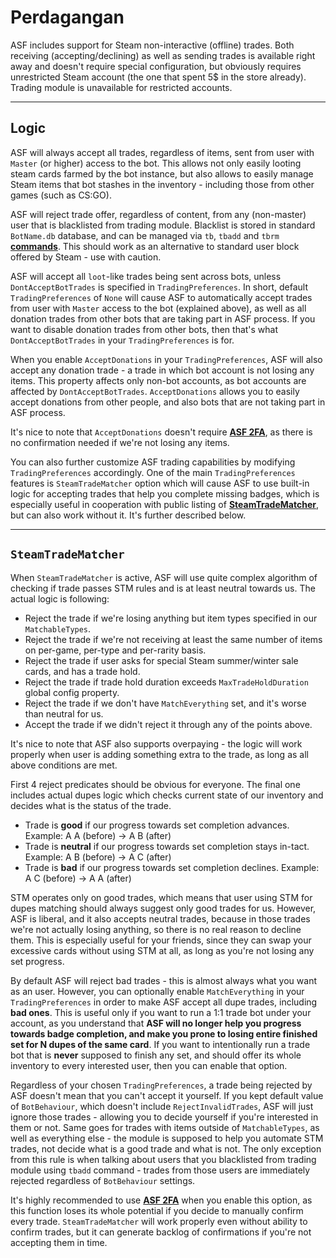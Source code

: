 # Perdagangan

ASF includes support for Steam non-interactive (offline) trades. Both receiving (accepting/declining) as well as sending trades is available right away and doesn't require special configuration, but obviously requires unrestricted Steam account (the one that spent 5$ in the store already). Trading module is unavailable for restricted accounts.

---

## Logic

ASF will always accept all trades, regardless of items, sent from user with `Master` (or higher) access to the bot. This allows not only easily looting steam cards farmed by the bot instance, but also allows to easily manage Steam items that bot stashes in the inventory - including those from other games (such as CS:GO).

ASF will reject trade offer, regardless of content, from any (non-master) user that is blacklisted from trading module. Blacklist is stored in standard `BotName.db` database, and can be managed via `tb`, `tbadd` and `tbrm` **[commands](https://github.com/JustArchiNET/ArchiSteamFarm/wiki/Commands)**. This should work as an alternative to standard user block offered by Steam - use with caution.

ASF will accept all `loot`-like trades being sent across bots, unless `DontAcceptBotTrades` is specified in `TradingPreferences`. In short, default `TradingPreferences` of `None` will cause ASF to automatically accept trades from user with `Master` access to the bot (explained above), as well as all donation trades from other bots that are taking part in ASF process. If you want to disable donation trades from other bots, then that's what `DontAcceptBotTrades` in your `TradingPreferences` is for.

When you enable `AcceptDonations` in your `TradingPreferences`, ASF will also accept any donation trade - a trade in which bot account is not losing any items. This property affects only non-bot accounts, as bot accounts are affected by `DontAcceptBotTrades`. `AcceptDonations` allows you to easily accept donations from other people, and also bots that are not taking part in ASF process.

It's nice to note that `AcceptDonations` doesn't require **[ASF 2FA](https://github.com/JustArchiNET/ArchiSteamFarm/wiki/Two-factor-authentication)**, as there is no confirmation needed if we're not losing any items.

You can also further customize ASF trading capabilities by modifying `TradingPreferences` accordingly. One of the main `TradingPreferences` features is `SteamTradeMatcher` option which will cause ASF to use built-in logic for accepting trades that help you complete missing badges, which is especially useful in cooperation with public listing of **[SteamTradeMatcher](https://www.steamtradematcher.com)**, but can also work without it. It's further described below.

---

## `SteamTradeMatcher`

When `SteamTradeMatcher` is active, ASF will use quite complex algorithm of checking if trade passes STM rules and is at least neutral towards us. The actual logic is following:

- Reject the trade if we're losing anything but item types specified in our `MatchableTypes`.
- Reject the trade if we're not receiving at least the same number of items on per-game, per-type and per-rarity basis.
- Reject the trade if user asks for special Steam summer/winter sale cards, and has a trade hold.
- Reject the trade if trade hold duration exceeds `MaxTradeHoldDuration` global config property.
- Reject the trade if we don't have `MatchEverything` set, and it's worse than neutral for us.
- Accept the trade if we didn't reject it through any of the points above.

It's nice to note that ASF also supports overpaying - the logic will work properly when user is adding something extra to the trade, as long as all above conditions are met.

First 4 reject predicates should be obvious for everyone. The final one includes actual dupes logic which checks current state of our inventory and decides what is the status of the trade.

- Trade is **good** if our progress towards set completion advances. Example: A A (before) -> A B (after)
- Trade is **neutral** if our progress towards set completion stays in-tact. Example: A B (before) -> A C (after)
- Trade is **bad** if our progress towards set completion declines. Example: A C (before) -> A A (after)

STM operates only on good trades, which means that user using STM for dupes matching should always suggest only good trades for us. However, ASF is liberal, and it also accepts neutral trades, because in those trades we're not actually losing anything, so there is no real reason to decline them. This is especially useful for your friends, since they can swap your excessive cards without using STM at all, as long as you're not losing any set progress.

By default ASF will reject bad trades - this is almost always what you want as an user. However, you can optionally enable `MatchEverything` in your `TradingPreferences` in order to make ASF accept all dupe trades, including **bad ones**. This is useful only if you want to run a 1:1 trade bot under your account, as you understand that **ASF will no longer help you progress towards badge completion, and make you prone to losing entire finished set for N dupes of the same card**. If you want to intentionally run a trade bot that is **never** supposed to finish any set, and should offer its whole inventory to every interested user, then you can enable that option.

Regardless of your chosen `TradingPreferences`, a trade being rejected by ASF doesn't mean that you can't accept it yourself. If you kept default value of `BotBehaviour`, which doesn't include `RejectInvalidTrades`, ASF will just ignore those trades - allowing you to decide yourself if you're interested in them or not. Same goes for trades with items outside of `MatchableTypes`, as well as everything else - the module is supposed to help you automate STM trades, not decide what is a good trade and what is not. The only exception from this rule is when talking about users that you blacklisted from trading module using `tbadd` command - trades from those users are immediately rejected regardless of `BotBehaviour` settings.

It's highly recommended to use **[ASF 2FA](https://github.com/JustArchiNET/ArchiSteamFarm/wiki/Two-factor-authentication)** when you enable this option, as this function loses its whole potential if you decide to manually confirm every trade. `SteamTradeMatcher` will work properly even without ability to confirm trades, but it can generate backlog of confirmations if you're not accepting them in time.